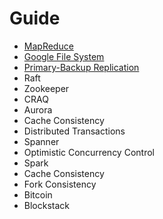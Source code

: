 # Guide

* [MapReduce](./MapReduce/Note.md)
* [Google File System](./Google%20File%20System/Note.md)
* [Primary-Backup Replication](./Primary-Backup%20Replication/Note.md)
* Raft
* Zookeeper
* CRAQ
* Aurora
* Cache Consistency
* Distributed Transactions
* Spanner
* Optimistic Concurrency Control
* Spark
* Cache Consistency
* Fork Consistency
* Bitcoin
* Blockstack